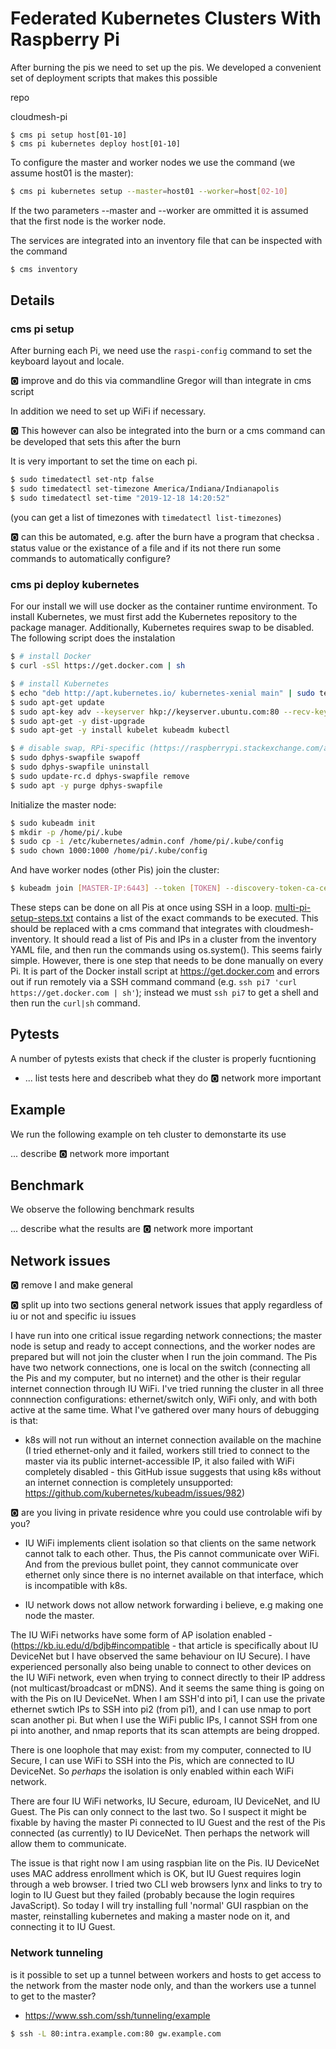 # Federated Kubernetes Clusters With Raspberry Pi

<!-- comment configures vim to enable word wrapping; gggqG to force rewrap -->
<!-- vim: set tw=79 fo+=t fo-=l: -->

After burning the pis we need to set up the pis. We developed a convenient set of deployment scripts that makes this possible

repo 

cloudmesh-pi

```
$ cms pi setup host[01-10]
$ cms pi kubernetes deploy host[01-10]
```

To configure the master and worker nodes we use the command (we assume host01 is the master):

```bash
$ cms pi kubernetes setup --master=host01 --worker=host[02-10]
```

If the two parameters --master and --worker are ommitted it is assumed that the first node is the worker node.

The services are integrated into an inventory file that can be inspected with the command

```bash
$ cms inventory
```

## Details

### cms pi setup 

After burning each Pi, we need use the `raspi-config` command to set the keyboard
layout and locale. 

:o2: improve and do this via commandline Gregor will than integrate in cms script

In addition we need to set up WiFi if necessary. 

:o2: This however can also be integrated into the burn or a cms command can be developed that sets this after the burn

It is very important to set the time on each pi.


```bash
$ sudo timedatectl set-ntp false
$ sudo timedatectl set-timezone America/Indiana/Indianapolis
$ sudo timedatectl set-time "2019-12-18 14:20:52"
```

(you can get a list of timezones with `timedatectl list-timezones`)

:o2: can this be automated, e.g. after the burn have a program that checksa . status value or the existance of a file and if its not there run some commands to automatically configure?


### cms pi deploy kubernetes 

For our install we will use docker as the container runtime environment.
To install  Kubernetes, we must first 
add the Kubernetes repository to the package manager.
Additionally, Kubernetes requires swap to be disabled. The following script 
does the instalation 

```bash
$ # install Docker
$ curl -sSl https://get.docker.com | sh

$ # install Kubernetes
$ echo "deb http://apt.kubernetes.io/ kubernetes-xenial main" | sudo tee /etc/apt/sources.list.d/kubernetes.list
$ sudo apt-get update
$ sudo apt-key adv --keyserver hkp://keyserver.ubuntu.com:80 --recv-keys 6A030B21BA07F4FB
$ sudo apt-get -y dist-upgrade
$ sudo apt-get -y install kubelet kubeadm kubectl

$ # disable swap, RPi-specific (https://raspberrypi.stackexchange.com/a/100606)
$ sudo dphys-swapfile swapoff
$ sudo dphys-swapfile uninstall
$ sudo update-rc.d dphys-swapfile remove
$ sudo apt -y purge dphys-swapfile
```

Initialize the master node:

```bash
$ sudo kubeadm init
$ mkdir -p /home/pi/.kube
$ sudo cp -i /etc/kubernetes/admin.conf /home/pi/.kube/config
$ sudo chown 1000:1000 /home/pi/.kube/config
```

And have worker nodes (other Pis) join the cluster:

```bash
$ kubeadm join [MASTER-IP:6443] --token [TOKEN] --discovery-token-ca-cert-hash [HASH]
```

These steps can be done on all Pis at once using SSH in a loop.
[multi-pi-setup-steps.txt](multi-pi-setup-steps.txt) contains a list of the
exact commands to be executed. This should be replaced with a cms command that
integrates with cloudmesh-inventory. It should read a list of Pis and IPs in a
cluster from the inventory YAML file, and then run the commands using
os.system(). This seems fairly simple. However, there is one step that needs to
be done manually on every Pi. It is part of the Docker install script at
<https://get.docker.com> and errors out if run remotely via a SSH command
command (e.g. `ssh pi7 'curl https://get.docker.com | sh'`); instead we must
`ssh pi7` to get a shell and then run the `curl|sh` command.


## Pytests

A number of pytests exists that check if the cluster is properly fucntioning

* ... list tests here and describeb what they do
:o2: network more important


## Example

We run the following example on teh cluster to demonstarte its use

... describe
:o2: network more important


## Benchmark

We observe the following benchmark results

... describe what the results are
:o2: network more important

## Network issues 

:o2: remove I and make general

:o2: split up into two sections general network issues that apply regardless of iu or not and specific iu issues

I have run into one critical issue regarding network connections; the master node is setup and ready to accept connections, and the worker nodes are prepared but will not join the cluster when I run the join command. The Pis have two network connections, one is local on the switch (connecting all the Pis and my computer, but no internet) and the other is their regular internet connection through IU WiFi. I've tried running the cluster in all three connnection configurations: ethernet/switch only, WiFi only, and with both active at the same time. What I've gathered over many hours of debugging is that:

 

*  k8s will not run without an internet connection available on the machine (I tried ethernet-only and it failed, workers still tried to connect to the master via its public internet-accessible IP, it also failed with WiFi completely disabled - this GitHub issue suggests that using k8s without an internet connection is completely unsupported: https://github.com/kubernetes/kubeadm/issues/982)

:o2: are you living in private residence whre you could use controlable wifi by you?

*  IU WiFi implements client isolation so that clients on the same network cannot talk to each other. Thus, the Pis cannot communicate over WiFi. And from the previous bullet point, they cannot communicate over ethernet only since there is no internet available on that interface, which is incompatible with k8s.

* IU network dows not allow network forwarding i believe, e.g making one node the master. 

The IU WiFi networks have some form of AP isolation enabled - (https://kb.iu.edu/d/bdjb#incompatible - that article is specifically about IU DeviceNet but I have observed the same behaviour on IU Secure). I have experienced personally also being unable to connect to other devices on the IU WiFi network, even when trying to connect directly to their IP address (not multicast/broadcast or mDNS). And it seems the same thing is going on with the Pis on IU DeviceNet. When I am SSH'd into pi1, I can use the private ethernet swtich IPs to SSH into pi2 (from pi1), and I can use nmap to port scan another pi. But when I use the WiFi public IPs, I cannot SSH from one pi into another, and nmap reports that its scan attempts are being dropped.

 

There is one loophole that may exist: from my computer, connected to IU Secure, I can use WiFi to SSH into the Pis, which are connected to IU DeviceNet. So *perhaps* the isolation is only enabled within each WiFi network.

 

There are four IU WiFi networks, IU Secure, eduroam, IU DeviceNet, and IU Guest. The Pis can only connect to the last two. So I suspect it might be fixable by having the master Pi connected to IU Guest and the rest of the Pis connected (as currently) to IU DeviceNet. Then perhaps the network will allow them to communicate.

 

The issue is that right now I am using raspbian lite on the Pis. IU DeviceNet uses MAC address enrollment which is OK, but IU Guest requires login through a web browser. I tried two CLI web browsers lynx and links to try to login to IU Guest but they failed (probably because the login requires JavaScript). So today I will try installing full 'normal' GUI raspbian on the master, reinstalling kubernetes and making a master node on it, and connecting it to IU Guest.

 
### Network tunneling

is it possible to set up a tunnel between workers and hosts to get access to the network from the master node only, and than the workers use a tunnel to get to the master?


* <https://www.ssh.com/ssh/tunneling/example>

```bash
$ ssh -L 80:intra.example.com:80 gw.example.com
```

